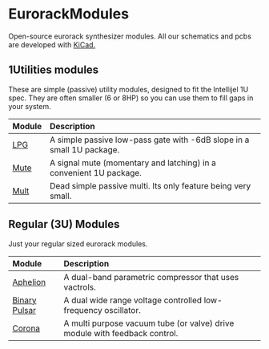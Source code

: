 # EurorackModules

Open-source eurorack synthesizer modules. All our schematics and pcbs are developed with [KiCad.](http://kicad-pcb.org/)

## 1Utilities modules

These are simple (passive) utility modules, designed to fit the Intellijel 1U spec. They are often smaller (6 or 8HP) so you can use them to fill gaps in your system.

| Module | Description |
| :----- | :---------- |
| [LPG](1Utilities/1U_LPG) | A simple passive low-pass gate with -6dB slope in a small 1U package. |
| [Mute](1Utilities/1U_Mute) | A signal mute (momentary and latching) in a convenient 1U package.|
| [Mult](1Utilities/1U_Mult) | Dead simple passive multi. Its only feature being very small. |

## Regular (3U) Modules

Just your regular sized eurorack modules.

| Module | Description |
| :----- | :---------- |
| [Aphelion](Aphelion) | A dual-band parametric compressor that uses vactrols. |
| [Binary Pulsar](BinaryPulsar) | A dual wide range voltage controlled low-frequency oscillator. |
| [Corona](Corona) | A multi purpose vacuum tube (or valve) drive module with feedback control. |
